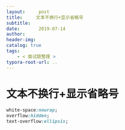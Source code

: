 ```yaml
---
layout:     post
title:     文本不换行+显示省略号
subtitle:  
date:       2019-07-14
author:     
header-img: 
catalog: true
tags:
    - < 面试题整理 >
typora-root-url: ..
---
```




# 文本不换行+显示省略号

```css
white-space:nowrap;
overflow:hidden;
text-overflow:ellipsis;
```
